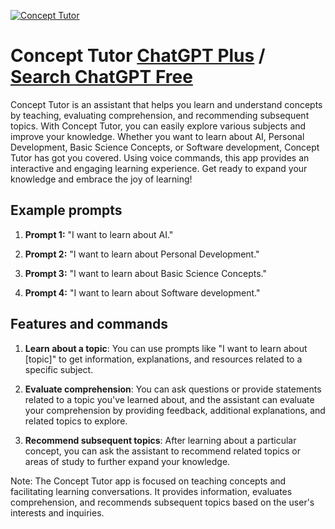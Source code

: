
[![Concept Tutor](https://files.oaiusercontent.com/file-D7mHsj6bSaWerI7IuFw9KkR1?se=2123-10-17T06%3A50%3A20Z&sp=r&sv=2021-08-06&sr=b&rscc=max-age%3D31536000%2C%20immutable&rscd=attachment%3B%20filename%3DCaptureRF.JPG&sig=urOctPH1YkI2bvaqhL2dfgXmUqdXxNUQgw9BYRzVpS4%3D)](https://chat.openai.com/g/g-i9Rqad1Li-concept-tutor)

# Concept Tutor [ChatGPT Plus](https://chat.openai.com/g/g-i9Rqad1Li-concept-tutor) / [Search ChatGPT Free](https://gptcall.net/index.html#/?search=Concept%20Tutor)

Concept Tutor is an assistant that helps you learn and understand concepts by teaching, evaluating comprehension, and recommending subsequent topics. With Concept Tutor, you can easily explore various subjects and improve your knowledge. Whether you want to learn about AI, Personal Development, Basic Science Concepts, or Software development, Concept Tutor has got you covered. Using voice commands, this app provides an interactive and engaging learning experience. Get ready to expand your knowledge and embrace the joy of learning!

## Example prompts

1. **Prompt 1:** "I want to learn about AI."

2. **Prompt 2:** "I want to learn about Personal Development."

3. **Prompt 3:** "I want to learn about Basic Science Concepts."

4. **Prompt 4:** "I want to learn about Software development."


## Features and commands

1. **Learn about a topic**: You can use prompts like "I want to learn about [topic]" to get information, explanations, and resources related to a specific subject.

2. **Evaluate comprehension**: You can ask questions or provide statements related to a topic you've learned about, and the assistant can evaluate your comprehension by providing feedback, additional explanations, and related topics to explore.

3. **Recommend subsequent topics**: After learning about a particular concept, you can ask the assistant to recommend related topics or areas of study to further expand your knowledge.

Note: The Concept Tutor app is focused on teaching concepts and facilitating learning conversations. It provides information, evaluates comprehension, and recommends subsequent topics based on the user's interests and inquiries.


